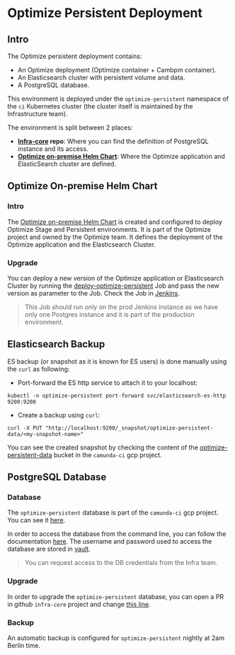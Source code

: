 # Optimize Persistent Deployment

## Intro

The Optimize persistent deployment contains:
* An Optimize deployment (Optimize container + Cambpm container).
* An Elasticsearch cluster with persistent volume and data.
* A PostgreSQL database.

This environment is deployed under the `optimize-persistent` namespace of the `ci` Kubernetes cluster (the cluster
itself is maintained by the Infrastructure team).

The environment is split between 2 places:
* **[Infra-core](https://github.com/camunda/infra-core/blob/stage/camunda-ci/terraform/google/prod/db.tf#L145) repo**: Where you can find the definition of PostgreSQL 
  instance and its access.
* **[Optimize on-premise Helm Chart](https://github.com/camunda/camunda-optimize/tree/master/.ci/deployments-resources/helm-charts/optimize-onpremise)**:
  Where the Optimize application and ElasticSearch cluster are defined.
  
## Optimize On-premise Helm Chart 

### Intro

The [Optimize on-premise Helm Chart](https://github.com/camunda/camunda-optimize/tree/master/.ci/deployments-resources/helm-charts/optimize-onpremise) is created 
and configured to deploy Optimize Stage and Persistent environments. It is part of the Optimize project and owned by the 
Optimize team. It defines the deployment of the Optimize application and the Elasticsearch Cluster.

### Upgrade

You can deploy a new version of the Optimize application or Elasticsearch Cluster by running
the [deploy-optimize-persistent](../../../jobs/deploy_optimize_persistent.dsl) Job and pass the new version as 
parameter to the Job. Check the Job in [Jenkins](https://ci.optimize.camunda.cloud/job/deploy-optimize-persistent/). 

> This Job should run only on the prod Jenkins instance as we have only one Postgres instance and it is part of the 
> production environment.

## Elasticsearch Backup

ES backup (or snapshot as it is known for ES users) is done manually using the `curl` as following:

* Port-forward the ES http service to attach it to your localhost:
```shell script
kubectl -n optimize-persistent port-forward svc/elasticsearch-es-http 9200:9200
```

* Create a backup using `curl`:

```shell script
curl -X PUT "http://localhost:9200/_snapshot/optimize-persistent-data/<my-snapshot-name>"
```

You can see the created snapshot by checking the content of the [optimize-persistent-data](https://console.cloud.google.com/storage/browser/optimize-persistent-data;tab=objects?forceOnBucketsSortingFiltering=false&organizationId=669107107215&project=ci-30-162810&prefix=&forceOnObjectsSortingFiltering=false)
 bucket in the `camunda-ci` gcp project.

## PostgreSQL Database

### Database

The `optimize-persistent` database is part of the `camunda-ci` gcp project. You can see it [here](https://console.cloud.google.com/sql/instances/optimize-persistent/overview?organizationId=669107107215&project=ci-30-162810).

In order to access the database from the command line, you can follow the documentation [here](https://confluence.camunda.com/display/SRE/Connect+to+gcloud+SQL+database+instance).
The username and password used to access the database are stored in [vault](https://vault.int.camunda.com/ui/vault/secrets/secret/show/k8s-camunda-ci/optimize/db).

 > You can request access to the DB credentials from the Infra team. 

### Upgrade

In order to upgrade the `optimize-persistent` database, you can open a PR in github `infra-core` project and change [this line](https://github.com/camunda/infra-core/blob/stage/camunda-ci/terraform/google/prod/db.tf#L157).

### Backup

An automatic backup is configured for `optimize-persistent` nightly at 2am Berlin time.

